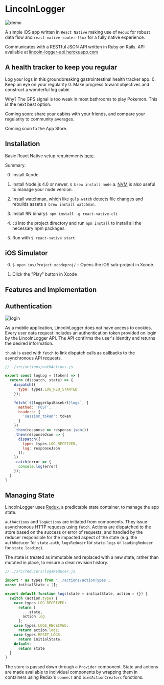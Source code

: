 # LincolnLogger
![demo](./docs/demo_medium.gif)

A simple iOS app written in `React Native` making use of `Redux` for robust data flow and `react-native-router-flux` for a fully native experience.

Communicates with a RESTful JSON API written in Ruby on Rails. API available at [lincoln-logger-api.herokuapp.com](lincoln-logger-api.herokuapp.com)


## A health tracker to keep you regular
Log your logs in this groundbreaking gastrointestinal health tracker app.
  0. Keep an eye on your regularity
  0. Make progress toward objectives and construct a wonderful log cabin

Why? The GPS signal is too weak in most bathrooms to play Pokemon. This is the next best option.

Coming soon: share your cabins with your friends, and compare your regularity to community averages.

Coming soon to the App Store.

## Installation

Basic React Native setup requirements [here](https://facebook.github.io/react-native/docs/getting-started.html).

Summary:

0. Install Xcode

1. Install Node.js 4.0 or newer. `$ brew install node`
    a. [NVM](https://github.com/creationix/nvm#installation) is also useful to manage your node version.

2. Install [watchman](https://facebook.github.io/watchman/), which like `gulp watch` detects file changes and rebuilds assets `$ brew install watchman`.

3. Install RN binary`$ npm install -g react-native-cli`

4. `cd` into the project directory and run `npm install` to install all the necessary npm packages.

5. Run with `$ react-native start`


## iOS Simulator

0. `$ open ios/Project.xcodeproj/` - Opens the iOS sub-project in Xcode.

1. Click the "Play" button in Xcode

## Features and Implementation

## Authentication
![login](./docs/login-medium.gif)

As a mobile application, LincolnLogger does not have access to cookies. Every user data request includes an authentication token provided on login by the LincolnLogger API. The API confirms the user's identity and returns the desired information.

`thunk` is used with `fetch` to link dispatch calls as callbacks to the asynchronous API requests.

```javascript
// ./src/actions/authActions.js

export const logLog = (token) => {
  return (dispatch, state) => {
    dispatch({
      type: types.LOG_REQ_STARTED
    });

    fetch(`${loggerApiBaseUrl}logs`, {
      method: 'POST',
      headers: {
        'session_token': token
      }
    })
    .then(response => response.json())
    .then(responseJson => {
      dispatch({
        type: types.LOG_RECEIVED,
        log: responseJson
      });
    })
    .catch(error => {
      console.log(error)
    });
  }
}
```


## Managing State
LincolnLogger uses [Redux](http://redux.js.org/), a predictable state container, to manage the app state.

`authActions` and `logActions` are initiated from components. They issue asynchronous HTTP requests using `fetch`. Actions are dispatched to the store based on the success or error of requests, and handled by the reducer responsible for the impacted aspect of the state (e.g. the `authReducer` for `state.auth`, `logsReducer` for `state.logs` or `loadingReducer` for `state.loading`).

The state is treated as immutable and replaced with a new state, rather than mutated in place, to ensure a clear revision history.

```javascript
// ./src/reducers/logsReducer.js

import * as types from '../actions/actionTypes';
const initialState = [];

export default function logs(state = initialState, action = {}) {
  switch (action.type) {
    case types.LOG_RECEIVED:
      return [
        ...state,
        action.log
      ];
    case types.LOGS_RECEIVED:
      return action.logs;
    case types.RESET_LOGS:
      return initialState;
    default:
      return state
  }
}
```

The store is passed down through a `Provider` component. State and actions are made available to individual components by wrapping them in containers using Redux's `connect` and `bindActionCreators` functions.
